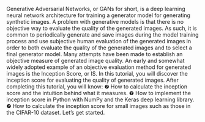Generative Adversarial Networks, or GANs for short, is a deep learning neural network architecture for training a generator model for generating synthetic images. A problem with generative
models is that there is no objective way to evaluate the quality of the generated images. As
such, it is common to periodically generate and save images during the model training process
and use subjective human evaluation of the generated images in order to both evaluate the
quality of the generated images and to select a final generator model. Many attempts have been
made to establish an objective measure of generated image quality. An early and somewhat
widely adopted example of an objective evaluation method for generated images is the Inception
Score, or IS. In this tutorial, you will discover the inception score for evaluating the quality of
generated images. After completing this tutorial, you will know:
❼ How to calculate the inception score and the intuition behind what it measures.
❼ How to implement the inception score in Python with NumPy and the Keras deep learning
library.
❼ How to calculate the inception score for small images such as those in the CIFAR-10
dataset.
Let’s get started.